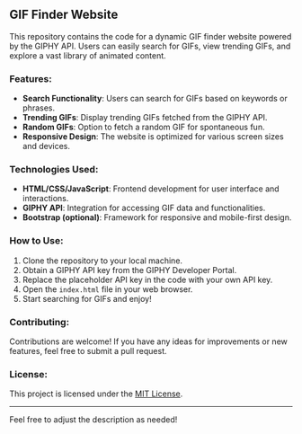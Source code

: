 ## GIF Finder Website

This repository contains the code for a dynamic GIF finder website powered by the GIPHY API. Users can easily search for GIFs, view trending GIFs, and explore a vast library of animated content.

### Features:
- **Search Functionality**: Users can search for GIFs based on keywords or phrases.
- **Trending GIFs**: Display trending GIFs fetched from the GIPHY API.
- **Random GIFs**: Option to fetch a random GIF for spontaneous fun.
- **Responsive Design**: The website is optimized for various screen sizes and devices.

### Technologies Used:
- **HTML/CSS/JavaScript**: Frontend development for user interface and interactions.
- **GIPHY API**: Integration for accessing GIF data and functionalities.
- **Bootstrap (optional)**: Framework for responsive and mobile-first design.

### How to Use:
1. Clone the repository to your local machine.
2. Obtain a GIPHY API key from the GIPHY Developer Portal.
3. Replace the placeholder API key in the code with your own API key.
4. Open the `index.html` file in your web browser.
5. Start searching for GIFs and enjoy!

### Contributing:
Contributions are welcome! If you have any ideas for improvements or new features, feel free to submit a pull request.

### License:
This project is licensed under the [MIT License](LICENSE).

---

Feel free to adjust the description as needed!
